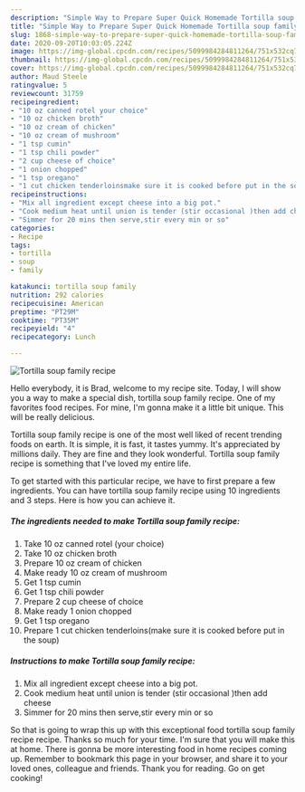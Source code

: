 ```yaml
---
description: "Simple Way to Prepare Super Quick Homemade Tortilla soup family recipe"
title: "Simple Way to Prepare Super Quick Homemade Tortilla soup family recipe"
slug: 1868-simple-way-to-prepare-super-quick-homemade-tortilla-soup-family-recipe
date: 2020-09-20T10:03:05.224Z
image: https://img-global.cpcdn.com/recipes/5099984284811264/751x532cq70/tortilla-soup-family-recipe-recipe-main-photo.jpg
thumbnail: https://img-global.cpcdn.com/recipes/5099984284811264/751x532cq70/tortilla-soup-family-recipe-recipe-main-photo.jpg
cover: https://img-global.cpcdn.com/recipes/5099984284811264/751x532cq70/tortilla-soup-family-recipe-recipe-main-photo.jpg
author: Maud Steele
ratingvalue: 5
reviewcount: 31759
recipeingredient:
- "10 oz canned rotel your choice"
- "10 oz chicken broth"
- "10 oz cream of chicken"
- "10 oz cream of mushroom"
- "1 tsp cumin"
- "1 tsp chili powder"
- "2 cup cheese of choice"
- "1 onion chopped"
- "1 tsp oregano"
- "1 cut chicken tenderloinsmake sure it is cooked before put in the soup"
recipeinstructions:
- "Mix all ingredient except cheese into a big pot."
- "Cook medium heat until union is tender (stir occasional )then add cheese"
- "Simmer for 20 mins then serve,stir every min or so"
categories:
- Recipe
tags:
- tortilla
- soup
- family

katakunci: tortilla soup family 
nutrition: 292 calories
recipecuisine: American
preptime: "PT29M"
cooktime: "PT35M"
recipeyield: "4"
recipecategory: Lunch

---
```



![Tortilla soup family recipe](https://img-global.cpcdn.com/recipes/5099984284811264/751x532cq70/tortilla-soup-family-recipe-recipe-main-photo.jpg)

Hello everybody, it is Brad, welcome to my recipe site. Today, I will show you a way to make a special dish, tortilla soup family recipe. One of my favorites food recipes. For mine, I'm gonna make it a little bit unique. This will be really delicious.

Tortilla soup family recipe is one of the most well liked of recent trending foods on earth. It is simple, it is fast, it tastes yummy. It's appreciated by millions daily. They are fine and they look wonderful. Tortilla soup family recipe is something that I've loved my entire life.




To get started with this particular recipe, we have to first prepare a few ingredients. You can have tortilla soup family recipe using 10 ingredients and 3 steps. Here is how you can achieve it.

<!--inarticleads1-->

##### The ingredients needed to make Tortilla soup family recipe:

1. Take 10 oz canned rotel (your choice)
1. Take 10 oz chicken broth
1. Prepare 10 oz cream of chicken
1. Make ready 10 oz cream of mushroom
1. Get 1 tsp cumin
1. Get 1 tsp chili powder
1. Prepare 2 cup cheese of choice
1. Make ready 1 onion chopped
1. Get 1 tsp oregano
1. Prepare 1 cut chicken tenderloins(make sure it is cooked before put in the soup)




<!--inarticleads2-->

##### Instructions to make Tortilla soup family recipe:

1. Mix all ingredient except cheese into a big pot.
1. Cook medium heat until union is tender (stir occasional )then add cheese
1. Simmer for 20 mins then serve,stir every min or so




So that is going to wrap this up with this exceptional food tortilla soup family recipe recipe. Thanks so much for your time. I'm sure that you will make this at home. There is gonna be more interesting food in home recipes coming up. Remember to bookmark this page in your browser, and share it to your loved ones, colleague and friends. Thank you for reading. Go on get cooking!
